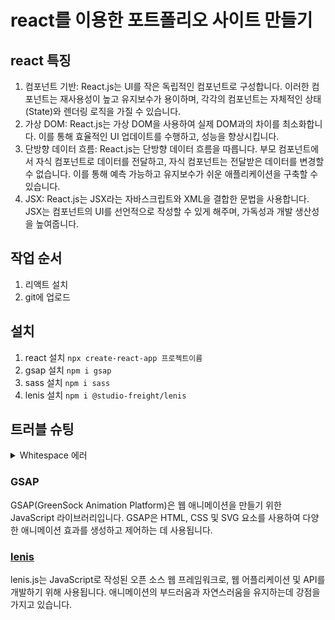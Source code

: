 # react를 이용한 포트폴리오 사이트 만들기

## react 특징
1. 컴포넌트 기반: React.js는 UI를 작은 독립적인 컴포넌트로 구성합니다. 이러한 컴포넌트는 재사용성이 높고 유지보수가 용이하며, 각각의 컴포넌트는 자체적인 상태(State)와 렌더링 로직을 가질 수 있습니다.
2. 가상 DOM: React.js는 가상 DOM을 사용하여 실제 DOM과의 차이를 최소화합니다. 이를 통해 효율적인 UI 업데이트를 수행하고, 성능을 향상시킵니다.
3. 단방향 데이터 흐름: React.js는 단방향 데이터 흐름을 따릅니다. 부모 컴포넌트에서 자식 컴포넌트로 데이터를 전달하고, 자식 컴포넌트는 전달받은 데이터를 변경할 수 없습니다. 이를 통해 예측 가능하고 유지보수가 쉬운 애플리케이션을 구축할 수 있습니다.
4. JSX: React.js는 JSX라는 자바스크립트와 XML을 결합한 문법을 사용합니다. JSX는 컴포넌트의 UI를 선언적으로 작성할 수 있게 해주며, 가독성과 개발 생산성을 높여줍니다.

## 작업 순서
1. 리액트 설치
2. git에 업로드

## 설치
1. react 설치 `npx create-react-app 프로젝트이름`
2. gsap 설치 `npm i gsap`
3. sass 설치 `npm i sass`
4. lenis 설치 `npm i @studio-freight/lenis`


## 트러블 슈팅
<details>
<summary>Whitespace 에러</summary>
유닉스 시스템에서는 한 줄의 끝이LF(Line Feed)로 이루어지는 반면, <br>
윈도우에서는 줄 하나가 CR(Carriage Return), 즉 CRLF로 이루어지는데 <br>
git이 둘 중 어느 쪽을 선택할지 혼란이 온 것이다.<br>
해결방법<br>
git config --global core.autocrlf true // 시스템 전체에 적용<br>
git config core.autocrlf true // 해당 프로젝트에만 적용
</details>

### GSAP
GSAP(GreenSock Animation Platform)은 웹 애니메이션을 만들기 위한 JavaScript 라이브러리입니다. GSAP은 HTML, CSS 및 SVG 요소를 사용하여 다양한 애니메이션 효과를 생성하고 제어하는 데 사용됩니다.

### [lenis](https://lenis.studiofreight.com/)
lenis.js는 JavaScript로 작성된 오픈 소스 웹 프레임워크로, 웹 어플리케이션 및 API를 개발하기 위해 사용됩니다. 애니메이션의 부드러움과 자연스러움을 유지하는데 강점을 가지고 있습니다.